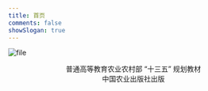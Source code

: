 ```yaml
---
title: 首页
comments: false
showSlogan: true
---
```

![file](https://wp-img.daozhao.com.cn/zhag/zhag.webp)

<div style="text-align: center;">普通高等教育农业农村部 “十三五” 规划教材</div>

<div style="text-align: center;">中国农业出版社出版</div>
